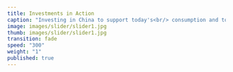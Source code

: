 ```yaml
---
title: Investments in Action
caption: "Investing in China to support today's<br/> consumption and tomorrow's innovation"
image: images/slider/slider1.jpg
thumb: images/slider/slider1.jpg
transition: fade
speed: "300"
weight: "1"
published: true
---
```


